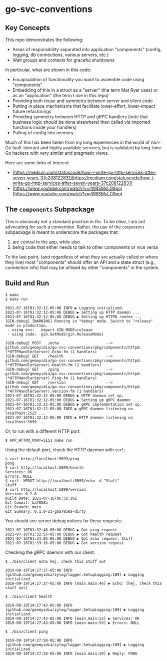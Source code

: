 # go-svc-conventions

## Key Concepts

This repo demonstrates the following:

* Areas of responsibility separated into application "components" (config, logging, db connections, various servers, etc.)
* Wait groups and contexts for graceful shutdowns

In particular, what are shown in this code:

* Encapsulation of functionality you want to assemble code using "components"
* Embedding of this in a struct as a "server" (the term Mat Ryer uses) or as an "application" (the term I use in this repo)
* Providing both reuse and symmetry between server and client code
* Putting in place mechanisms that facilitate lower-effort, lower-impact future refactorings
* Providing symmetry between HTTP and gRPC handlers (note that business logic should be done elsewhere! then called via imported functions inside your handlers)
* Pulling of config into memory

Much of this has been taken from my long experiences in the world of non-Go fault-tolerant and highly available services, but is validated by long-time Go hackers with very similar and pragmatic views.

Here are some links of interest:

* [https://medium.com/statuscode/how-i-write-go-http-services-after-seven-years-37c208122831](https://medium.com/statuscode/how-i-write-go-http-services-after-seven-years-37c208122831)
* [https://www.youtube.com/watch?v=rWBSMsLG8po](https://www.youtube.com/watch?v=rWBSMsLG8po)

## The `components` Subpackage

This is obviosuly not a standard practice in Go. To be clear, I am not advocating for such a convention. Rather, the use of the `components` subpackage is meant to underscore the packages that:

1. are central to the app, while also
1. being code that either needs to talk to other components or vice versa

To the last point, (and regardless of what they are actually called or where they live) most "components" should offer an API and a state struct (e.g., connection info) that may be utilised by other "components" in the system.

## Build and Run

```shell
$ make
$ make run
```

```
2021-07-16T01:32:12-05:00 INFO ▶ Logging initialized.
2021-07-16T01:32:12-05:00 DEBUG ▶ Setting up HTTP daemon ...
2021-07-16T01:32:12-05:00 DEBUG ▶ Setting up HTTPD routes ...
[GIN-debug] [WARNING] Running in "debug" mode. Switch to "release" mode in production.
 - using env:	export GIN_MODE=release
 - using code:	gin.SetMode(gin.ReleaseMode)

[GIN-debug] POST   /echo                     --> github.com/geomyidia/go-svc-conventions/pkg/components/httpd.(*HTTPHandlerServer).Echo-fm (1 handlers)
[GIN-debug] GET    /health                   --> github.com/geomyidia/go-svc-conventions/pkg/components/httpd.(*HTTPHandlerServer).Health-fm (1 handlers)
[GIN-debug] GET    /ping                     --> github.com/geomyidia/go-svc-conventions/pkg/components/httpd.(*HTTPHandlerServer).Ping-fm (1 handlers)
[GIN-debug] GET    /version                  --> github.com/geomyidia/go-svc-conventions/pkg/components/httpd.(*HTTPHandlerServer).Version-fm (1 handlers)
2021-07-16T01:32:12-05:00 DEBUG ▶ HTTP daemon set up.
2021-07-16T01:32:12-05:00 DEBUG ▶ Setting up gRPC daemon ...
2021-07-16T01:32:12-05:00 DEBUG ▶ gRPC implementation set up.
2021-07-16T01:32:12-05:00 INFO ▶ gRPC daemon listening on localhost:2525 ...
2021-07-16T01:32:12-05:00 INFO ▶ HTTP daemon listening on localhost:5099 ...
```

Or, to run with a different HTTP port:

```shell
$ APP_HTTPD_PORT=5151 make run 
```

Using the default port, check the HTTP daemon with `curl`:

```shell
$ curl http://localhost:5099/ping
pong
$ curl http://localhost:5099/health
Services: OK
Errors: NULL
$ curl -XPOST http://localhost:5099/echo -d "Stuff"
Stuff
$ curl http://localhost:5099/version
Version: 0.2.0
Build Date: 2021-07-16T06:32:10Z
Git Commit: ba7858a
Git Branch: main
Git Summary: 0.1.0-11-gba7858a-dirty
```

You should see server debug notices for these requests:

```
2021-07-16T01:32:48-05:00 DEBUG ▶ Got ping request
2021-07-16T01:32:55-05:00 DEBUG ▶ Got health request
2021-07-16T01:33:05-05:00 DEBUG ▶ Got echo request: Stuff
2021-07-16T01:33:16-05:00 DEBUG ▶ Got version request
```

Checking the gRPC daemon with our client:

```shell
$ ./bin/client echo hej, check this stuff out
```
```
2019-09-19T14:27:27-05:00 INFO [github.com/geomyidia/zylog/logger.SetupLogging:109] ▶ Logging initialized.
2019-09-19T14:27:27-05:00 INFO [main.main:46] ▶ Echo: [hej, check this stuff out]
```
```shell
$ ./bin/client health
```
```
2019-09-19T14:27:43-05:00 INFO [github.com/geomyidia/zylog/logger.SetupLogging:109] ▶ Logging initialized.
2019-09-19T14:27:43-05:00 INFO [main.main:52] ▶ Services: OK
2019-09-19T14:27:43-05:00 INFO [main.main:53] ▶ Errors: NULL
```
```shell
$ ./bin/client ping
```
```
2019-09-19T14:27:58-05:00 INFO [github.com/geomyidia/zylog/logger.SetupLogging:109] ▶ Logging initialized.
2019-09-19T14:27:58-05:00 INFO [main.main:59] ▶ Reply: PONG
```
